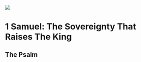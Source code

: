 <img class="intro-right" src="/images/art-david.jpg">

# 1 Samuel: The Sovereignty That Raises The King

## The Psalm

